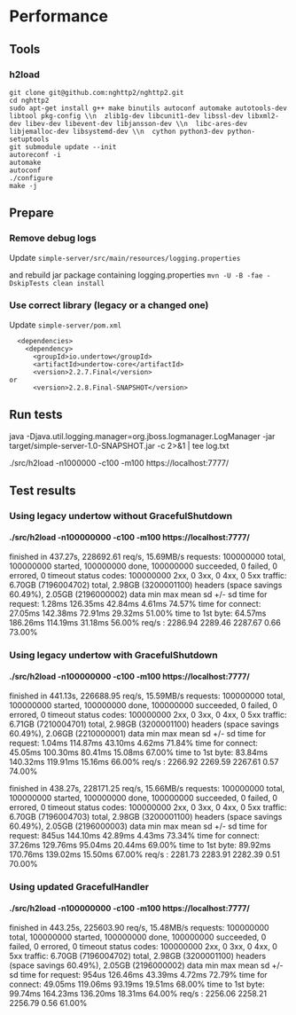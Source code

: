# Performance

## Tools

### h2load
```
git clone git@github.com:nghttp2/nghttp2.git
cd nghttp2
sudo apt-get install g++ make binutils autoconf automake autotools-dev libtool pkg-config \\n  zlib1g-dev libcunit1-dev libssl-dev libxml2-dev libev-dev libevent-dev libjansson-dev \\n  libc-ares-dev libjemalloc-dev libsystemd-dev \\n  cython python3-dev python-setuptools
git submodule update --init
autoreconf -i
automake
autoconf
./configure
make -j
```


## Prepare

### Remove debug logs

Update
`simple-server/src/main/resources/logging.properties`

and rebuild jar package containing logging.properties
`mvn -U -B -fae -DskipTests clean install`

### Use correct library (legacy or a changed one)
Update `simple-server/pom.xml`

```
  <dependencies>
    <dependency>
      <groupId>io.undertow</groupId>
      <artifactId>undertow-core</artifactId>
      <version>2.2.7.Final</version>
or
      <version>2.2.8.Final-SNAPSHOT</version>
```


## Run tests

java -Djava.util.logging.manager=org.jboss.logmanager.LogManager -jar target/simple-server-1.0-SNAPSHOT.jar -c 2>&1 | tee log.txt

./src/h2load -n1000000 -c100 -m100 https://localhost:7777/


## Test results

### Using legacy undertow without GracefulShutdown
#### ./src/h2load -n100000000 -c100 -m100 https://localhost:7777/
finished in 437.27s, 228692.61 req/s, 15.69MB/s
requests: 100000000 total, 100000000 started, 100000000 done, 100000000 succeeded, 0 failed, 0 errored, 0 timeout
status codes: 100000000 2xx, 0 3xx, 0 4xx, 0 5xx
traffic: 6.70GB (7196004702) total, 2.98GB (3200001100) headers (space savings 60.49%), 2.05GB (2196000002) data
                     min         max         mean         sd        +/- sd
time for request:     1.28ms    126.35ms     42.84ms      4.61ms    74.57%
time for connect:    27.05ms    142.38ms     72.91ms     29.32ms    51.00%
time to 1st byte:    64.57ms    186.26ms    114.19ms     31.18ms    56.00%
req/s           :    2286.94     2289.46     2287.67        0.66    73.00%

### Using legacy undertow with GracefulShutdown
#### ./src/h2load -n100000000 -c100 -m100 https://localhost:7777/
finished in 441.13s, 226688.95 req/s, 15.59MB/s
requests: 100000000 total, 100000000 started, 100000000 done, 100000000 succeeded, 0 failed, 0 errored, 0 timeout
status codes: 100000000 2xx, 0 3xx, 0 4xx, 0 5xx
traffic: 6.71GB (7210004701) total, 2.98GB (3200001100) headers (space savings 60.49%), 2.06GB (2210000001) data
                     min         max         mean         sd        +/- sd
time for request:     1.04ms    114.87ms     43.10ms      4.62ms    71.84%
time for connect:    45.05ms    100.30ms     80.41ms     15.08ms    67.00%
time to 1st byte:    83.84ms    140.32ms    119.91ms     15.16ms    66.00%
req/s           :    2266.92     2269.59     2267.61        0.57    74.00%

finished in 438.27s, 228171.25 req/s, 15.66MB/s
requests: 100000000 total, 100000000 started, 100000000 done, 100000000 succeeded, 0 failed, 0 errored, 0 timeout
status codes: 100000000 2xx, 0 3xx, 0 4xx, 0 5xx
traffic: 6.70GB (7196004703) total, 2.98GB (3200001100) headers (space savings 60.49%), 2.05GB (2196000003) data
                     min         max         mean         sd        +/- sd
time for request:      845us    144.10ms     42.89ms      4.43ms    73.34%
time for connect:    37.26ms    129.76ms     95.04ms     20.44ms    69.00%
time to 1st byte:    89.92ms    170.76ms    139.02ms     15.50ms    67.00%
req/s           :    2281.73     2283.91     2282.39        0.51    70.00%

### Using updated GracefulHandler
#### ./src/h2load -n100000000 -c100 -m100 https://localhost:7777/
finished in 443.25s, 225603.90 req/s, 15.48MB/s
requests: 100000000 total, 100000000 started, 100000000 done, 100000000 succeeded, 0 failed, 0 errored, 0 timeout
status codes: 100000000 2xx, 0 3xx, 0 4xx, 0 5xx
traffic: 6.70GB (7196004702) total, 2.98GB (3200001100) headers (space savings 60.49%), 2.05GB (2196000002) data
                     min         max         mean         sd        +/- sd
time for request:      954us    126.46ms     43.39ms      4.72ms    72.79%
time for connect:    49.05ms    119.06ms     93.19ms     19.51ms    68.00%
time to 1st byte:    99.74ms    164.23ms    136.20ms     18.31ms    64.00%
req/s           :    2256.06     2258.21     2256.79        0.56    61.00%
